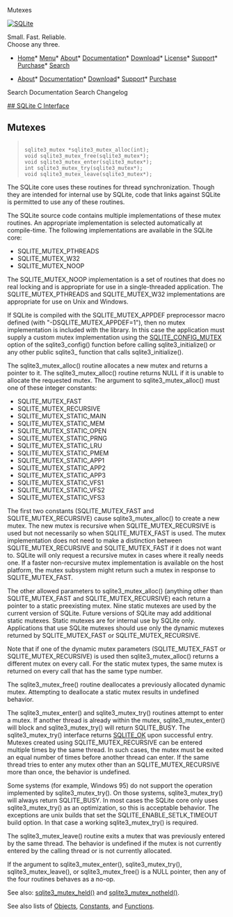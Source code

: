 




Mutexes




[![SQLite](../images/sqlite370_banner.gif)](../index.html)


Small. Fast. Reliable.  
Choose any three.


* [Home](../index.html)* [Menu](javascript:void(0))* [About](../about.html)* [Documentation](../docs.html)* [Download](../download.html)* [License](../copyright.html)* [Support](../support.html)* [Purchase](../prosupport.html)* [Search](javascript:void(0))




* [About](../about.html)* [Documentation](../docs.html)* [Download](../download.html)* [Support](../support.html)* [Purchase](../prosupport.html)






Search Documentation
Search Changelog









[## SQLite C Interface](../c3ref/intro.html)
## Mutexes




> ```
> 
> sqlite3_mutex *sqlite3_mutex_alloc(int);
> void sqlite3_mutex_free(sqlite3_mutex*);
> void sqlite3_mutex_enter(sqlite3_mutex*);
> int sqlite3_mutex_try(sqlite3_mutex*);
> void sqlite3_mutex_leave(sqlite3_mutex*);
> 
> ```



The SQLite core uses these routines for thread
synchronization. Though they are intended for internal
use by SQLite, code that links against SQLite is
permitted to use any of these routines.


The SQLite source code contains multiple implementations
of these mutex routines. An appropriate implementation
is selected automatically at compile\-time. The following
implementations are available in the SQLite core:


* SQLITE\_MUTEX\_PTHREADS
* SQLITE\_MUTEX\_W32
* SQLITE\_MUTEX\_NOOP



The SQLITE\_MUTEX\_NOOP implementation is a set of routines
that does no real locking and is appropriate for use in
a single\-threaded application. The SQLITE\_MUTEX\_PTHREADS and
SQLITE\_MUTEX\_W32 implementations are appropriate for use on Unix
and Windows.


If SQLite is compiled with the SQLITE\_MUTEX\_APPDEF preprocessor
macro defined (with "\-DSQLITE\_MUTEX\_APPDEF\=1"), then no mutex
implementation is included with the library. In this case the
application must supply a custom mutex implementation using the
[SQLITE\_CONFIG\_MUTEX](../c3ref/c_config_covering_index_scan.html#sqliteconfigmutex) option of the sqlite3\_config() function
before calling sqlite3\_initialize() or any other public sqlite3\_
function that calls sqlite3\_initialize().


The sqlite3\_mutex\_alloc() routine allocates a new
mutex and returns a pointer to it. The sqlite3\_mutex\_alloc()
routine returns NULL if it is unable to allocate the requested
mutex. The argument to sqlite3\_mutex\_alloc() must one of these
integer constants:


* SQLITE\_MUTEX\_FAST
* SQLITE\_MUTEX\_RECURSIVE
* SQLITE\_MUTEX\_STATIC\_MAIN
* SQLITE\_MUTEX\_STATIC\_MEM
* SQLITE\_MUTEX\_STATIC\_OPEN
* SQLITE\_MUTEX\_STATIC\_PRNG
* SQLITE\_MUTEX\_STATIC\_LRU
* SQLITE\_MUTEX\_STATIC\_PMEM
* SQLITE\_MUTEX\_STATIC\_APP1
* SQLITE\_MUTEX\_STATIC\_APP2
* SQLITE\_MUTEX\_STATIC\_APP3
* SQLITE\_MUTEX\_STATIC\_VFS1
* SQLITE\_MUTEX\_STATIC\_VFS2
* SQLITE\_MUTEX\_STATIC\_VFS3



The first two constants (SQLITE\_MUTEX\_FAST and SQLITE\_MUTEX\_RECURSIVE)
cause sqlite3\_mutex\_alloc() to create
a new mutex. The new mutex is recursive when SQLITE\_MUTEX\_RECURSIVE
is used but not necessarily so when SQLITE\_MUTEX\_FAST is used.
The mutex implementation does not need to make a distinction
between SQLITE\_MUTEX\_RECURSIVE and SQLITE\_MUTEX\_FAST if it does
not want to. SQLite will only request a recursive mutex in
cases where it really needs one. If a faster non\-recursive mutex
implementation is available on the host platform, the mutex subsystem
might return such a mutex in response to SQLITE\_MUTEX\_FAST.


The other allowed parameters to sqlite3\_mutex\_alloc() (anything other
than SQLITE\_MUTEX\_FAST and SQLITE\_MUTEX\_RECURSIVE) each return
a pointer to a static preexisting mutex. Nine static mutexes are
used by the current version of SQLite. Future versions of SQLite
may add additional static mutexes. Static mutexes are for internal
use by SQLite only. Applications that use SQLite mutexes should
use only the dynamic mutexes returned by SQLITE\_MUTEX\_FAST or
SQLITE\_MUTEX\_RECURSIVE.


Note that if one of the dynamic mutex parameters (SQLITE\_MUTEX\_FAST
or SQLITE\_MUTEX\_RECURSIVE) is used then sqlite3\_mutex\_alloc()
returns a different mutex on every call. For the static
mutex types, the same mutex is returned on every call that has
the same type number.


The sqlite3\_mutex\_free() routine deallocates a previously
allocated dynamic mutex. Attempting to deallocate a static
mutex results in undefined behavior.


The sqlite3\_mutex\_enter() and sqlite3\_mutex\_try() routines attempt
to enter a mutex. If another thread is already within the mutex,
sqlite3\_mutex\_enter() will block and sqlite3\_mutex\_try() will return
SQLITE\_BUSY. The sqlite3\_mutex\_try() interface returns [SQLITE\_OK](../rescode.html#ok)
upon successful entry. Mutexes created using
SQLITE\_MUTEX\_RECURSIVE can be entered multiple times by the same thread.
In such cases, the
mutex must be exited an equal number of times before another thread
can enter. If the same thread tries to enter any mutex other
than an SQLITE\_MUTEX\_RECURSIVE more than once, the behavior is undefined.


Some systems (for example, Windows 95\) do not support the operation
implemented by sqlite3\_mutex\_try(). On those systems, sqlite3\_mutex\_try()
will always return SQLITE\_BUSY. In most cases the SQLite core only uses
sqlite3\_mutex\_try() as an optimization, so this is acceptable
behavior. The exceptions are unix builds that set the
SQLITE\_ENABLE\_SETLK\_TIMEOUT build option. In that case a working
sqlite3\_mutex\_try() is required.


The sqlite3\_mutex\_leave() routine exits a mutex that was
previously entered by the same thread. The behavior
is undefined if the mutex is not currently entered by the
calling thread or is not currently allocated.


If the argument to sqlite3\_mutex\_enter(), sqlite3\_mutex\_try(),
sqlite3\_mutex\_leave(), or sqlite3\_mutex\_free() is a NULL pointer,
then any of the four routines behaves as a no\-op.


See also: [sqlite3\_mutex\_held()](../c3ref/mutex_held.html) and [sqlite3\_mutex\_notheld()](../c3ref/mutex_held.html).


See also lists of
 [Objects](../c3ref/objlist.html),
 [Constants](../c3ref/constlist.html), and
 [Functions](../c3ref/funclist.html).


